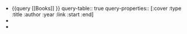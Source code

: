 - {{query [[Books]] }}
  query-table:: true
  query-properties:: [:cover :type :title :author :year :link :start :end]
-
-